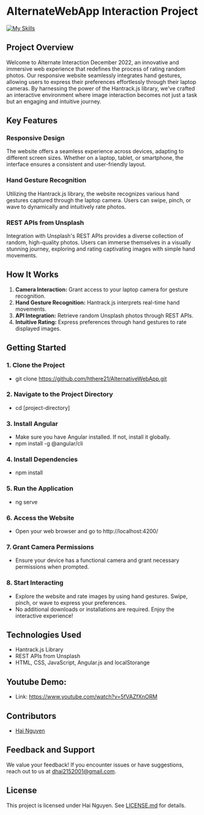 # AlternateWebApp Interaction Project

[![My Skills](https://skillicons.dev/icons?i=angular)](https://skillicons.dev)

## Project Overview
Welcome to Alternate Interaction December 2022, an innovative and immersive web experience that redefines the process of rating random photos. Our responsive website seamlessly integrates hand gestures, allowing users to express their preferences effortlessly through their laptop cameras. By harnessing the power of the Hantrack.js library, we've crafted an interactive environment where image interaction becomes not just a task but an engaging and intuitive journey.

## Key Features

### Responsive Design
The website offers a seamless experience across devices, adapting to different screen sizes. Whether on a laptop, tablet, or smartphone, the interface ensures a consistent and user-friendly layout.

### Hand Gesture Recognition
Utilizing the Hantrack.js library, the website recognizes various hand gestures captured through the laptop camera. Users can swipe, pinch, or wave to dynamically and intuitively rate photos.

### REST APIs from Unsplash
Integration with Unsplash's REST APIs provides a diverse collection of random, high-quality photos. Users can immerse themselves in a visually stunning journey, exploring and rating captivating images with simple hand movements.

## How It Works

1. **Camera Interaction:** Grant access to your laptop camera for gesture recognition.
2. **Hand Gesture Recognition:** Hantrack.js interprets real-time hand movements.
3. **API Integration:** Retrieve random Unsplash photos through REST APIs.
4. **Intuitive Rating:** Express preferences through hand gestures to rate displayed images.

## Getting Started

### 1. Clone the Project
- git clone https://github.com/hthere21/AlternativeWebApp.git

### 2. Navigate to the Project Directory
- cd [project-directory]

### 3. Install Angular
- Make sure you have Angular installed. If not, install it globally.
- npm install -g @angular/cli

### 4. Install Dependencies
- npm install

### 5. Run the Application
- ng serve

### 6. Access the Website
- Open your web browser and go to http://localhost:4200/

### 7. Grant Camera Permissions
- Ensure your device has a functional camera and grant necessary permissions when prompted.

### 8. Start Interacting
- Explore the website and rate images by using hand gestures. Swipe, pinch, or wave to express your preferences.
- No additional downloads or installations are required. Enjoy the interactive experience!

## Technologies Used
- Hantrack.js Library
- REST APIs from Unsplash
- HTML, CSS, JavaScript, Angular.js and localStorange

## Youtube Demo:
- Link: https://www.youtube.com/watch?v=5fVAZfXnORM

## Contributors
- [Hai Nguyen](https://haiwebsite.netlify.app/)

## Feedback and Support
We value your feedback! If you encounter issues or have suggestions, reach out to us at dhai2152001@gmail.com.

## License
This project is licensed under Hai Nguyen. See [LICENSE.md](LICENSE.md) for details.

